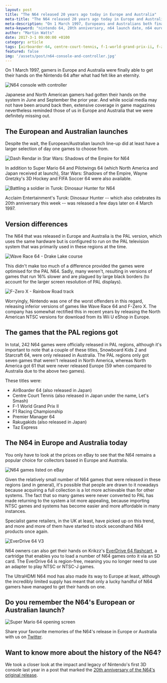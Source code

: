 ```yaml
---
layout: post
title: "The N64 released 20 years ago today in Europe and Australia"
meta-title: "The N64 released 20 years ago today in Europe and Australia"
meta-description: "On 1 March 1997, Europeans and Australians both finally got their hands on the Nintendo 64 after a lengthy wait."
meta-keyword: "nintendo 64, 20th anniversary, n64 launch date, n64 european release date, n64 europe"
author: "Martin Watts"
date: 2017-3-1 09:00:00 +0100
category: article
tags: [airboarder-64, centre-court-tennis, f-1-world-grand-prix-ii, f-zero-x, f1-racing-championship, fifa-soccer-64, pilotwings-64, premier-manager-64, rakugakids, snowboard-kids-2, starcraft-64, star-wars-shadows-of-the-empire, super-mario-64, taz-express, turok-dinosaur-hunter, wave-race-64, wayne-gretzkys-3d-hockey]
featured: false
img: '/assets/post/n64-console-and-controller.jpg'
---
```

On 1 March 1997, gamers in Europe and Australia were finally able to get their hands on the Nintendo 64 after what had felt like an eternity.

![N64 console with controller](/assets/post/n64-console-and-controller.jpg)

Japanese and North American gamers had gotten their hands on the system in June and September the prior year. And while social media may not have been around back then, extensive coverage in game magazines nevertheless reminded those of us in Europe and Australia that we were definitely missing out. 

## The European and Australian launches ##

Despite the wait, the European/Australian launch line-up did at least have a larger selection of day one games to choose from. 

![Dash Rendar in Star Wars: Shadows of the Empire for N64](/assets/images/games/star-wars-shadows-of-the-empire/star-wars-shadows-of-the-empire-n64-dash-rendar.jpg)

In addition to Super Mario 64 and Pilotwings 64 (which North America and Japan received at launch), Star Wars: Shadows of the Empire, Wayne Gretzky's 3D Hockey and FIFA Soccer 64 were also available.

![Battling a soldier in Turok: Dinosaur Hunter for N64](/assets/images/games/turok-dinosaur-hunter/turok-dinosaur-hunter-campaigner-soldier.jpg)

Acclaim Entertainment's Turok: Dinosaur Hunter -- which also celebrates its 20th anniversary this week -- was released a few days later on 4 March 1997.

## Version differences ##

The N64 that was released in Europe and Australia is the PAL version, which uses the same hardware but is configured to run on the PAL television system that was primarily used in these regions at the time.

![Wave Race 64 - Drake Lake course](/assets/images/games/wave-race-64/wave-race-64-drake-lake.jpg)

This didn't make too much of a difference provided the games were optimised for the PAL N64. Sadly, many weren't, resulting in versions of games that run 16% slower and are plagued by large black borders (to account for the larger screen resolution of PAL displays).

![F-Zero X - Rainbow Road track](/assets/images/games/f-zero-x/f-zero-x-n64-rainbow-road.jpg)

Worryingly, Nintendo was one of the worst offenders in this regard, releasing inferior versions of games like Wave Race 64 and F-Zero X. The company has somewhat rectified this in recent years by releasing the North American NTSC versions for download from its Wii U eShop in Europe.

## The games that the PAL regions got ##

In total, 242 N64 games were officially released in PAL regions, although it's important to note that a couple of these titles, Snowboard Kids 2 and Starcraft 64, were only released in Australia. The PAL regions only got seven games that weren't released in North America, whereas North America got 61 that were never released Europe (59 when compared to Australia due to the above two games).

These titles were:

- AirBoarder 64 (also released in Japan)
- Centre Court Tennis (also released in Japan under the name, Let's Smash)
- F-1 World Grand Prix II
- F1 Racing Championship
- Premier Manager 64
- Rakugakids (also released in Japan)
- Taz Express

## The N64 in Europe and Australia today ##

You only have to look at the prices on eBay to see that the N64 remains a popular choice for collectors based in Europe and Australia.

![N64 games listed on eBay](/assets/post/ebay-n64-listings.JPG)

Given the relatively small number of N64 games that were released in these regions (and in general), it's possible that people are drawn to it nowadays because acquiring a full collection is a lot more achievable than for other systems. The fact that so many games were never converted to PAL has made returning to the system a lot more appealing, because importing NTSC games and systems has become easier and more affordable in many instances.

Specialist game retailers, in the UK at least, have picked up on this trend, and more and more of them have started to stock secondhand N64 products once again.

![EverDrive 64 V3](/assets/post/everdrive-64-in-n64.jpg)

N64 owners can also get their hands on Krikzz's [EverDrive 64 flashcart](/article/2017/01/29/everdrive-64-guide-what-is-it-and-should-you-buy-one.html), a cartridge that enables you to load a number of N64 games onto it via an SD card. The EverDrive 64 is region-free, meaning you no longer need to use an adapter to play NTSC or NTSC-J games.

The UltraHDMI N64 mod has also made its way to Europe at least, although the incredibly limited supply has meant that only a lucky handful of N64 gamers have managed to get their hands on one.

## Do you remember the N64's European or Australian launch? ##

![Super Mario 64 opening screen](/assets/images/games/super-mario-64/super-mario-64-face-screen.jpg)

Share your favourite memories of the N64's release in Europe or Australia with us on [Twitter](http://www.twitter.com/n64gamers).

## Want to know more about the history of the N64? ##

We took a closer look at the impact and legacy of Nintendo's first 3D console last year in a post that marked the [20th anniversary of the N64's original release](/article/2016/06/23/the-nintendo-64-is-now-20-years-old.html).